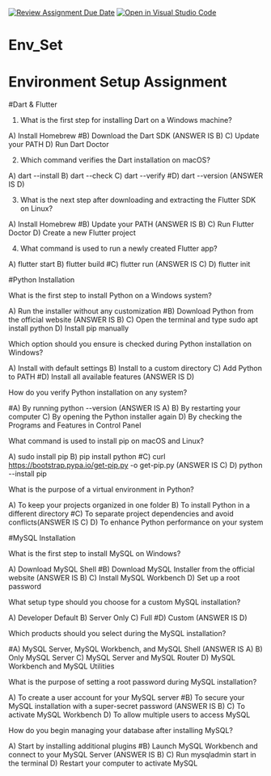 [![Review Assignment Due Date](https://classroom.github.com/assets/deadline-readme-button-22041afd0340ce965d47ae6ef1cefeee28c7c493a6346c4f15d667ab976d596c.svg)](https://classroom.github.com/a/vnsr1XuU)
[![Open in Visual Studio Code](https://classroom.github.com/assets/open-in-vscode-2e0aaae1b6195c2367325f4f02e2d04e9abb55f0b24a779b69b11b9e10269abc.svg)](https://classroom.github.com/online_ide?assignment_repo_id=16328955&assignment_repo_type=AssignmentRepo)
# Env_Set

# Environment Setup Assignment

#Dart & Flutter

1. What is the first step for installing Dart on a Windows machine?

A) Install Homebrew
#B) Download the Dart SDK (ANSWER IS B)
C) Update your PATH
D) Run Dart Doctor


2. Which command verifies the Dart installation on macOS?

A) dart --install
B) dart --check
C) dart --verify 
#D) dart --version (ANSWER IS D)


3. What is the next step after downloading and extracting the Flutter SDK on Linux?

A) Install Homebrew
#B) Update your PATH (ANSWER IS B)
C) Run Flutter Doctor
D) Create a new Flutter project


4. What command is used to run a newly created Flutter app?

A) flutter start
B) flutter build
#C) flutter run (ANSWER IS C)
D) flutter init


#Python Installation

What is the first step to install Python on a Windows system?

A) Run the installer without any customization
#B) Download Python from the official website (ANSWER IS B)
C) Open the terminal and type sudo apt install python
D) Install pip manually

Which option should you ensure is checked during Python installation on Windows?

A) Install with default settings
B) Install to a custom directory
C) Add Python to PATH
#D) Install all available features (ANSWER IS D)

How do you verify Python installation on any system?

#A) By running python --version (ANSWER IS A)
B) By restarting your computer
C) By opening the Python installer again
D) By checking the Programs and Features in Control Panel

What command is used to install pip on macOS and Linux?

A) sudo install pip
B) pip install python
#C) curl https://bootstrap.pypa.io/get-pip.py -o get-pip.py (ANSWER IS C)
D) python --install pip

What is the purpose of a virtual environment in Python?

A) To keep your projects organized in one folder
B) To install Python in a different directory
#C) To separate project dependencies and avoid conflicts(ANSWER IS C)
D) To enhance Python performance on your system

#MySQL Installation

What is the first step to install MySQL on Windows?

A) Download MySQL Shell
#B) Download MySQL Installer from the official website (ANSWER IS B)
C) Install MySQL Workbench
D) Set up a root password

What setup type should you choose for a custom MySQL installation?

A) Developer Default
B) Server Only
C) Full
#D) Custom (ANSWER IS D)

Which products should you select during the MySQL installation?

#A) MySQL Server, MySQL Workbench, and MySQL Shell  (ANSWER IS A)
B) Only MySQL Server
C) MySQL Server and MySQL Router
D) MySQL Workbench and MySQL Utilities

What is the purpose of setting a root password during MySQL installation?

A) To create a user account for your MySQL server
#B) To secure your MySQL installation with a super-secret password (ANSWER IS B)
C) To activate MySQL Workbench
D) To allow multiple users to access MySQL

How do you begin managing your database after installing MySQL?

A) Start by installing additional plugins
#B) Launch MySQL Workbench and connect to your MySQL Server (ANSWER IS B)
C) Run mysqladmin start in the terminal
D) Restart your computer to activate MySQL

